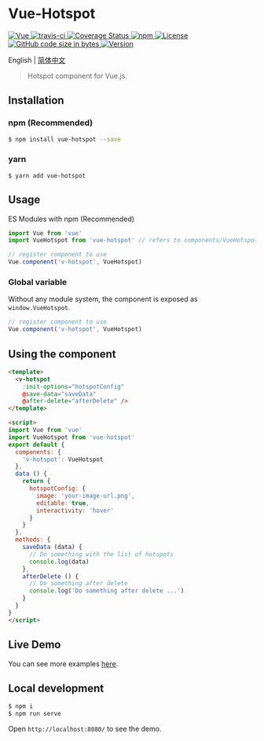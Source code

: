 # Vue-Hotspot

<p align="left">
  <a href="https://github.com/vuejs/vue">
    <img src="https://img.shields.io/badge/vue-2.6.10-brightgreen.svg" alt="Vue">
  </a>
  <a href="https://travis-ci.org/cn-wx/vue-hotspot">
    <img src="https://travis-ci.org/cn-wx/vue-hotspot.svg?branch=master" alt="travis-ci">
  </a>
  <a href="https://codecov.io/github/cn-wx/vue-hotspot?branch=master">
    <img src="https://img.shields.io/codecov/c/github/cn-wx/vue-hotspot/master.svg" alt="Coverage Status">
  </a>
  <a href="https://www.npmjs.com/package/vue-hotspot">
    <img alt="npm" src="https://img.shields.io/npm/dy/vue-hotspot" alt="Downloads">
  </a>
  <a href="https://github.com/cn-wx/vue-hotspot/blob/master/LICENSE">
    <img src="https://img.shields.io/github/license/mashape/apistatus.svg" alt="License">
  </a>
  <a href="#">
    <img src="https://img.shields.io/github/languages/code-size/cn-wx/vue-hotspot" alt="GitHub code size in bytes">
  </a>
  <a href="#">
    <img src="https://img.shields.io/github/package-json/v/cn-wx/vue-hotspot" alt="Version">
  </a>
</p>

English | [简体中文](./README.zh-CN.md)

> Hotspot component for Vue.js.

## Installation

### npm (Recommended)

```bash
$ npm install vue-hotspot --save
```

### yarn

```
$ yarn add vue-hotspot
```

## Usage

ES Modules with npm (Recommended)

```js
import Vue from 'vue'
import VueHotspot from 'vue-hotspot' // refers to components/VueHotspot.vue in webpack

// register component to use
Vue.component('v-hotspot', VueHotspot)
```

### Global variable

Without any module system, the component is exposed as `window.VueHotspot`.

```js
// register component to use
Vue.component('v-hotspot', VueHotspot)
```

## Using the component

```html
<template>
  <v-hotspot
    :init-options="hotspotConfig"
    @save-data="saveData"
    @after-delete="afterDelete" />
</template>

<script>
import Vue from 'vue'
import VueHotspot from 'vue-hotspot'
export default {
  components: {
    'v-hotspot': VueHotspot
  },
  data () {
    return {
      hotspotConfig: {
        image: 'your-image-url.png',
        editable: true,
        interactivity: 'hover'
      }
    }
  },
  methods: {
    saveData (data) {
      // Do something with the list of hotspots
      console.log(data)
    },
    afterDelete () {
      // Do something after delete
      console.log('Do something after delete ...')
    }
  }
}
</script>
```

## Live Demo

You can see more examples [here](https://cn-wx.github.io/vue-hotspot/).

## Local development

```bash
$ npm i
$ npm run serve
```

Open `http://localhost:8080/` to see the demo.
